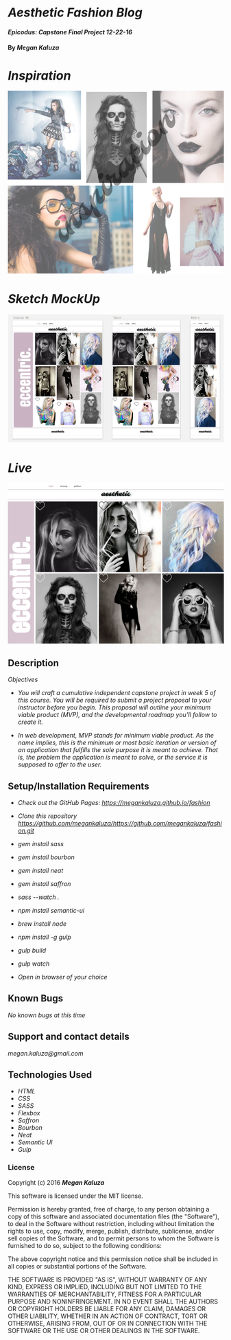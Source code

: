 # _Aesthetic Fashion Blog_

#### _Epicodus: Capstone Final Project 12-22-16_

#### By _**Megan Kaluza**_

# _Inspiration_
![screenshot](img/inspiration.png)

# _Sketch MockUp_
![screenshot](img/screen_shot.png)

# _Live_
![screenshot](img/live.png)

## Description

_Objectives_

* _You will craft a cumulative independent capstone project in week 5 of this course. You will be required to submit a project proposal to your instructor before you begin. This proposal will outline your minimum viable product (MVP), and the developmental roadmap you’ll follow to create it._

* _In web development, MVP stands for minimum viable product. As the name implies, this is the minimum or most basic iteration or version of an application that fulfills the sole purpose it is meant to achieve. That is, the problem the application is meant to solve, or the service it is supposed to offer to the user._

## Setup/Installation Requirements

* _Check out the GitHub Pages: https://megankaluza.github.io/fashion_
* _Clone this repository https://github.com/megankaluza/https://github.com/megankaluza/fashion.git_
* _gem install sass_
* _gem install bourbon_
* _gem install neat_
* _gem install saffron_
* _sass --watch ._

* _npm install semantic-ui_
* _brew install node_
* _npm install -g gulp_
* _gulp build_
* _gulp watch_

* _Open in browser of your choice_

## Known Bugs

_No known bugs at this time_

## Support and contact details

  _megan.kaluza@gmail.com_

## Technologies Used

* _HTML_
* _CSS_
* _SASS_
* _Flexbox_
* _Saffron_
* _Bourbon_
* _Neat_
* _Semantic UI_
* _Gulp_

### License

Copyright (c) 2016 **_Megan Kaluza_**

This software is licensed under the MIT license.

Permission is hereby granted, free of charge, to any person obtaining a copy of this software and associated documentation files (the "Software"), to deal in the Software without restriction, including without limitation the rights to use, copy, modify, merge, publish, distribute, sublicense, and/or sell copies of the Software, and to permit persons to whom the Software is furnished to do so, subject to the following conditions:

The above copyright notice and this permission notice shall be included in all copies or substantial portions of the Software.

THE SOFTWARE IS PROVIDED "AS IS", WITHOUT WARRANTY OF ANY KIND, EXPRESS OR IMPLIED, INCLUDING BUT NOT LIMITED TO THE WARRANTIES OF MERCHANTABILITY, FITNESS FOR A PARTICULAR PURPOSE AND NONINFRINGEMENT. IN NO EVENT SHALL THE AUTHORS OR COPYRIGHT HOLDERS BE LIABLE FOR ANY CLAIM, DAMAGES OR OTHER LIABILITY, WHETHER IN AN ACTION OF CONTRACT, TORT OR OTHERWISE, ARISING FROM, OUT OF OR IN CONNECTION WITH THE SOFTWARE OR THE USE OR OTHER DEALINGS IN THE SOFTWARE.
